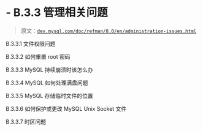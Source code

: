 # -   B.3.3 管理相关问题

> 原文：[`dev.mysql.com/doc/refman/8.0/en/administration-issues.html`](https://dev.mysql.com/doc/refman/8.0/en/administration-issues.html)

B.3.3.1 文件权限问题

B.3.3.2 如何重置 root 密码

B.3.3.3 MySQL 持续崩溃时该怎么办

B.3.3.4 MySQL 如何处理满盘问题

B.3.3.5 MySQL 存储临时文件的位置

B.3.3.6 如何保护或更改 MySQL Unix Socket 文件

B.3.3.7 时区问题
